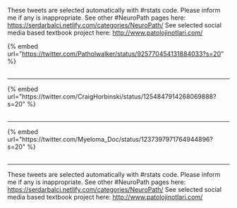 

These tweets are selected automatically with #rstats code. Please inform me if any is inappropriate.
See other #NeuroPath pages here: https://serdarbalci.netlify.com/categories/NeuroPath/ 
See selected social media based textbook project here: http://www.patolojinotlari.com/

{% embed url="https://twitter.com/Patholwalker/status/925770454131884033?s=20" %}<br>
<br>
<hr>
{% embed url="https://twitter.com/CraigHorbinski/status/1254847914268069888?s=20" %}<br>
<br>
<hr>
{% embed url="https://twitter.com/Myeloma_Doc/status/1237397971764944896?s=20" %}<br>
<br>
<hr>


These tweets are selected automatically with #rstats code. Please inform me if any is inappropriate.
See other #NeuroPath pages here: https://serdarbalci.netlify.com/categories/NeuroPath/ 
See selected social media based textbook project here: http://www.patolojinotlari.com/
